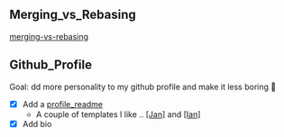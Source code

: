 ## Merging_vs_Rebasing
[merging-vs-rebasing](https://www.atlassian.com/git/tutorials/merging-vs-rebasing)




## Github_Profile
Goal: dd more personality to my github profile and make it less boring 🤠
- [x] Add a [profile_readme](https://docs.github.com/en/account-and-profile/setting-up-and-managing-your-github-profile/customizing-your-profile/managing-your-profile-readme)
  - A couple of templates I like .. [[Jan]](https://github.com/jborchma) and [[Ian]](https://github.com/ian-whitestone)
- [x] Add bio
